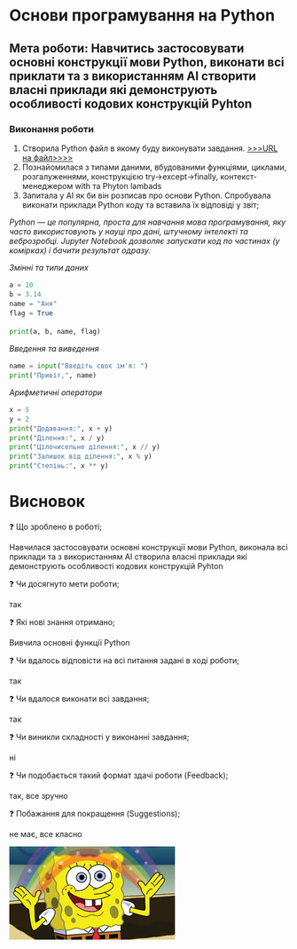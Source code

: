  # Основи програмування на Python
## Мета роботи: __Навчитись застосовувати основні конструкції мови Python, виконати всі приклати та з використанням AI створити власні приклади які демонструють особливості кодових конструкцій Pyhton__

### Виконання роботи 
1. Створила Python файл в якому буду виконувати завдання.
    [>>>URL на файл>>>>](./note.ipynb)
2. Познайомилася з типами даними, вбудованими функціями, циклами, розгалуженнями, конструкцією try->except->finally, контекст-менеджером with та Phyton lambads
3. Запитала у АІ як би він розписав про основи Python. Спробувала виконати приклади Python коду та вставила їх відповіді у звіт;

*Python — це популярна, проста для навчання мова програмування, яку часто використовують у науці про дані, штучному інтелекті та веброзробці. Jupyter Notebook дозволяє запускати код по частинах (у комірках) і бачити результат одразу.*

_Змінні та типи даних_
``` python
a = 10          
b = 3.14       
name = "Аня"   
flag = True     

print(a, b, name, flag)
```

_Введення та виведення_
```python 
name = input("Введіть своє ім'я: ")
print("Привіт,", name)
```

_Арифметичні оператори_
``` python 
x = 5
y = 2
print("Додавання:", x + y)
print("Ділення:", x / y)
print("Цілочисельне ділення:", x // y)
print("Залишок від ділення:", x % y)
print("Степінь:", x ** y)
```
# Висновок 
❓ Що зроблено в роботі;

Навчилася застосовувати основні конструкції мови Python, виконала всі приклади та з використанням AI створила власні приклади які демонструють особливості кодових конструкцій Pyhton

❓ Чи досягнуто мети роботи;

так 

❓ Які нові знання отримано;

Вивчила основні функції Python 

❓ Чи вдалось відповісти на всі питання задані в ході роботи;

так 

❓ Чи вдалося виконати всі завдання;

так 

❓ Чи виникли складності у виконанні завдання;

ні 

❓ Чи подобається такий формат здачі роботи (Feedback);

так, все зручно 

❓ Побажання для покращення (Suggestions);

не має, все класно 

![](./img/images.jpg)
